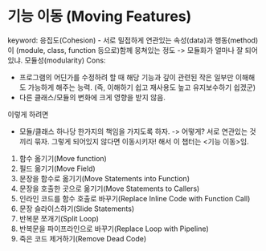 # 기능 이동 (Moving Features)

keyword: 응집도(Cohesion) - 서로 밀접하게 연관있는 속성(data)과 행동(method)이 (module, class, function 등으로)함께 뭉쳐있는 정도
-> 모듈화가 얼마나 잘 되어있냐. 모듈성(modularity)
Cons:

- 프로그램의 어딘가를 수정하려 할 때 해당 기능과 깊이 관련된 작은 일부만 이해해도 가능하게 해주는 능력. (즉, 이해하기 쉽고 재사용도 높고 유지보수하기 쉽겠군)
- 다른 클래스/모듈의 변화에 크게 영향을 받지 않음.

이렇게 하려면

- 모듈/클래스 하나당 한가지의 책임을 가지도록 하자.
  -> 어떻게? 서로 연관있는 것끼리 묶자. 그렇게 되어있지 않다면 이동시키자! 해서 이 챕터는 <기능 이동>임.

1. 함수 옮기기(Move function)
2. 필드 옮기기(Move Field)
3. 문장을 함수로 옮기기(Move Statements into Function)
4. 문장을 호출한 곳으로 옮기기(Move Statements to Callers)
5. 인라인 코드를 함수 호출로 바꾸기(Replace Inline Code with Function Call)
6. 문장 슬라이스하기(Slide Statements)
7. 반복문 쪼개기(Split Loop)
8. 반복문을 파이프라인으로 바꾸기(Replace Loop with Pipeline)
9. 죽은 코드 제거하기(Remove Dead Code)

